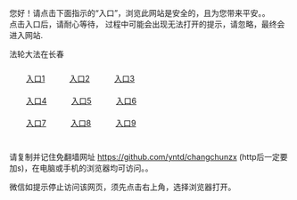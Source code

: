 您好！请点击下面指示的“入口”，浏览此网站是安全的，且为您带来平安。。 <br/>
点击入口后，请耐心等待， 过程中可能会出现无法打开的提示，请忽略，最终会进入网站. </br>

法轮大法在长春<br/>
<div style="padding:10px"><a style="margin:20px" target="_blank" href="https://dy2b0lh34puig.cloudfront.net/2Qpsp?ttabkkak" id="ccLink1" rel="nofollow">入口1</a> <a target="_blank" style="margin:20px" href="https://d3a3akm1ltlslg.cloudfront.net/2Qpsp?exijdiu" id="ccLink2" rel="nofollow">入口2</a> <a style="margin:20px" target="_blank" href="https://dn8lup68e6rnh.cloudfront.net/2Qpsp?hxamhvdn" id="ccLink3" rel="nofollow">入口3</a></div>

<div style="padding:10px" ><a style="margin:20px" target="_blank" href="https://dy2b0lh34puig.cloudfront.net/2Qpsp?ttabkkak" id="ccLink4" rel="nofollow">入口4</a> <a style="margin:20px" href="https://d3a3akm1ltlslg.cloudfront.net/2Qpsp?exijdiu" target="_blank" id="ccLink5" rel="nofollow">入口5</a> <a style="margin:20px" href="https://dn8lup68e6rnh.cloudfront.net/2Qpsp?hxamhvdn" target="_blank" id="ccLink6" rel="nofollow">入口6</a></div>

<div style="padding:10px"><a style="margin:20px" target="_blank" href="https://dy2b0lh34puig.cloudfront.net/2Qpsp?ttabkkak" id="ccLink7" rel="nofollow">入口7</a> <a style="margin:20px" href="https://d3a3akm1ltlslg.cloudfront.net/2Qpsp?exijdiu" target="_blank" id="ccLink8" rel="nofollow">入口8</a> <a style="margin:20px" target="_blank" href="https://dn8lup68e6rnh.cloudfront.net/2Qpsp?hxamhvdn" id="ccLink9" rel="nofollow">入口9</a></div>

<br/>



请复制并记住免翻墙网址 https://github.com/yntd/changchunzx (http后一定要加s)，在电脑或手机的浏览器均可访问。。<br/>

微信如提示停止访问该网页，须先点击右上角，选择浏览器打开。
